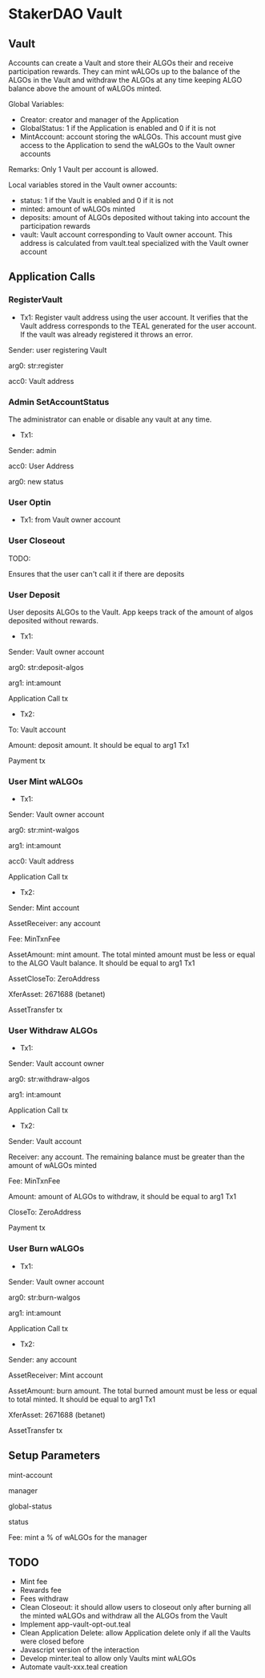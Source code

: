 # StakerDAO Vault

## Vault

Accounts can create a Vault and store their ALGOs their and receive participation rewards. They can mint wALGOs up to the balance of the ALGOs in the Vault and withdraw the ALGOs at any time keeping ALGO balance above the amount of wALGOs minted.

Global Variables:
* Creator: creator and manager of the Application
* GlobalStatus: 1 if the Application is enabled and 0 if it is not
* MintAccount: account storing the wALGOs. This account must give access to the Application to send the wALGOs to the Vault owner accounts

Remarks:
Only 1 Vault per account is allowed. 

Local variables stored in the Vault owner accounts:
* status: 1 if the Vault is enabled and 0 if it is not
* minted: amount of wALGOs minted
* deposits: amount of ALGOs deposited without taking into account the participation rewards
* vault: Vault account corresponding to Vault owner account. This address is calculated from vault.teal specialized with the Vault owner account

## Application Calls

### RegisterVault

* Tx1: Register vault address using the user account. It verifies that the Vault address corresponds to the TEAL generated for the user account. 
If the vault was already registered it throws an error.

Sender: user registering Vault 

arg0: str:register

acc0: Vault address


### Admin SetAccountStatus

The administrator can enable or disable any vault at any time.

* Tx1: 

Sender: admin

acc0: User Address

arg0: new status


### User Optin

* Tx1: from Vault owner account

### User Closeout

TODO:

Ensures that the user can't call it if there are deposits

### User Deposit

User deposits ALGOs to the Vault. App keeps track of the amount of algos deposited without rewards.

* Tx1: 

Sender: Vault owner account

arg0: str:deposit-algos

arg1: int:amount

Application Call tx

* Tx2: 

To: Vault account

Amount: deposit amount. It should be equal to arg1 Tx1

Payment tx

### User Mint wALGOs

* Tx1: 

Sender: Vault owner account

arg0: str:mint-walgos

arg1: int:amount

acc0: Vault address

Application Call tx

* Tx2: 

Sender: Mint account

AssetReceiver: any account

Fee: MinTxnFee

AssetAmount: mint amount. The total minted amount must be less or equal to the ALGO Vault balance. It should be equal to arg1 Tx1

AssetCloseTo: ZeroAddress

XferAsset: 2671688 (betanet)

AssetTransfer tx

### User Withdraw ALGOs

* Tx1: 

Sender: Vault account owner

arg0: str:withdraw-algos

arg1: int:amount

Application Call tx

* Tx2: 

Sender: Vault account

Receiver: any account. The remaining balance must be greater than the amount of wALGOs minted

Fee: MinTxnFee

Amount: amount of ALGOs to withdraw, it should be equal to arg1 Tx1

CloseTo: ZeroAddress

Payment tx

### User Burn wALGOs

* Tx1: 

Sender: Vault owner account

arg0: str:burn-walgos

arg1: int:amount

Application Call tx

* Tx2: 

Sender: any account

AssetReceiver: Mint account

AssetAmount: burn amount. The total burned amount must be less or equal to total minted. It should be equal to arg1 Tx1

XferAsset: 2671688 (betanet)

AssetTransfer tx



## Setup Parameters ##

mint-account

manager

global-status

status

Fee: mint a % of wALGOs for the manager

## TODO

* Mint fee
* Rewards fee
* Fees withdraw
* Clean Closeout: it should allow users to closeout only after burning all the minted wALGOs and withdraw all the ALGOs from the Vault
* Implement app-vault-opt-out.teal
* Clean Application Delete: allow Application delete only if all the Vaults were closed before
* Javascript version of the interaction
* Develop minter.teal to allow only Vaults mint wALGOs
* Automate vault-xxx.teal creation
